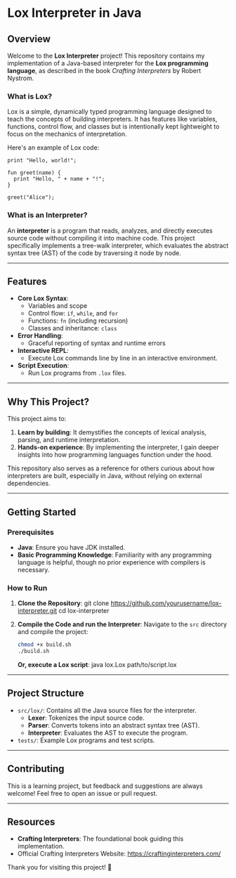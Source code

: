 # Lox Interpreter in Java

## Overview

Welcome to the **Lox Interpreter** project! This repository contains my implementation of a Java-based interpreter for the **Lox programming language**, as described in the book *Crafting Interpreters* by Robert Nystrom.

### What is Lox?

Lox is a simple, dynamically typed programming language designed to teach the concepts of building interpreters. It has features like variables, functions, control flow, and classes but is intentionally kept lightweight to focus on the mechanics of interpretation.

Here's an example of Lox code:

``` lox
print "Hello, world!";

fun greet(name) {
  print "Hello, " + name + "!";
}

greet("Alice");
```

### What is an Interpreter?

An **interpreter** is a program that reads, analyzes, and directly executes source code without compiling it into machine code. This project specifically implements a tree-walk interpreter, which evaluates the abstract syntax tree (AST) of the code by traversing it node by node.

---

## Features

- **Core Lox Syntax**:
  - Variables and scope
  - Control flow: `if`, `while`, and `for`
  - Functions: `fn` (including recursion)
  - Classes and inheritance: `class`
- **Error Handling**:
  - Graceful reporting of syntax and runtime errors
- **Interactive REPL**:
  - Execute Lox commands line by line in an interactive environment.
- **Script Execution**:
  - Run Lox programs from `.lox` files.

---

## Why This Project?

This project aims to:
1. **Learn by building**: It demystifies the concepts of lexical analysis, parsing, and runtime interpretation.
2. **Hands-on experience**: By implementing the interpreter, I gain deeper insights into how programming languages function under the hood.

This repository also serves as a reference for others curious about how interpreters are built, especially in Java, without relying on external dependencies.

---

## Getting Started

### Prerequisites

- **Java**: Ensure you have JDK installed.
- **Basic Programming Knowledge**: Familiarity with any programming language is helpful, though no prior experience with compilers is necessary.

### How to Run

1. **Clone the Repository**:
   git clone https://github.com/yourusername/lox-interpreter.git
   cd lox-interpreter

2. **Compile the Code and run the Interpreter**:
   Navigate to the `src` directory and compile the project:
   ``` bash
   chmod +x build.sh
   ./build.sh
   ```

   **Or, execute a Lox script**:
   java lox.Lox path/to/script.lox

---

## Project Structure

- `src/lox/`: Contains all the Java source files for the interpreter.
  - **Lexer**: Tokenizes the input source code.
  - **Parser**: Converts tokens into an abstract syntax tree (AST).
  - **Interpreter**: Evaluates the AST to execute the program.
- `tests/`: Example Lox programs and test scripts.

---

## Contributing

This is a learning project, but feedback and suggestions are always welcome! Feel free to open an issue or pull request.

---

## Resources

- **Crafting Interpreters**: The foundational book guiding this implementation.
- Official Crafting Interpreters Website: https://craftinginterpreters.com/

Thank you for visiting this project! 🌟
